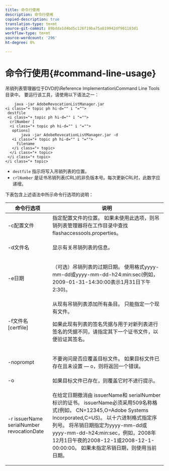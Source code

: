 ```yaml
---
title: 命令行使用
description: 命令行使用
copied-description: true
translation-type: tm+mt
source-git-commit: 89bdda1d4bd5c126f19ba75a819942df901183d1
workflow-type: tm+mt
source-wordcount: '296'
ht-degree: 0%

---
```



# 命令行使用{#command-line-usage}

吊销列表管理器位于DVD的\Reference Implementation\Command Line Tools目录中。 要运行该工具，请使用以下语法之一：

```
    java -jar AdobeRevocationListManager.jar 
<i class="+ topic ph hi-d="" i "="">
 destfile 
 <i class="+ topic ph hi-d="" i "="">
  crlNumber [
  <i class="+ topic ph hi-d="" i "="">
   options] 
       java -jar AdobeRevocationListManager.jar -d 
   <i class="+ topic ph hi-d="" i "="">
     filename
   </i class="+ topic>
  </i class="+ topic>
 </i class="+ topic>
</i class="+ topic>
```

* `destfile` 指示将写入吊销列表的位置。
* `crlNumber` 是证书吊销列表(CRL)的非负版本号。每次更新CRL时，此数字应递增。

下表包含上述语法中所示命令行选项的说明：

<table frame="all" colsep="1" rowsep="1" class="+ topic/table adobe-d/table " id="table_a3y_wqy_n4"> 
 <thead class="- topic/thead "> 
  <tr rowsep="1" class="- topic/row "> 
   <th colname="1" class="- topic/entry entry"> 命令行选项 </th> 
   <th colname="2" class="- topic/entry entry"> 说明 </th> 
  </tr> 
 </thead>
 <tbody class="- topic/tbody "> 
  <tr rowsep="1" class="- topic/row "> 
   <td colname="1" class="- topic/entry "><span class="+ topic/ph pr-d/codeph codeph">-c配置文件</span> </td> 
   <td colname="2" class="- topic/entry ">指定配置文件的位置。 如果未使用此选项，则吊销列表管理器将在工作目录中查找<span class="filepath"> flashaccessools.properties</span>。 </td> 
  </tr> 
  <tr rowsep="1" class="- topic/row "> 
   <td colname="1" class="- topic/entry "><span class="+ topic/ph pr-d/codeph codeph">-d文件名</span> </td> 
   <td colname="2" class="- topic/entry "> <p class="- topic/p ">显示有关吊销列表的信息。 </p> </td> 
  </tr> 
  <tr rowsep="1" class="- topic/row "> 
   <td colname="1" class="- topic/entry "><span class="+ topic/ph pr-d/codeph codeph">-e日期</span> </td> 
   <td colname="2" class="- topic/entry "> <p class="- topic/p ">（可选）吊销列表的过期日期。 使用格式<span class="+ topic/ph pr-d/codeph codeph">yyyy-mm-dd</span>或<span class="+ topic/ph pr-d/codeph codeph">yyyy-mm-dd-h24:min:sec</span>(例如，2009-01-31-14:30:00表示1月31日下午2:30)。 </p> </td> 
  </tr> 
  <tr rowsep="1" class="- topic/row "> 
   <td colname="1" class="- topic/entry "><span class="codeph">-f文件名[certfile]</span> </td> 
   <td colname="2" class="- topic/entry ">从现有吊销列表添加所有条目。 只能指定一个现有文件。 <p class="- topic/p ">如果此现有列表的签名凭据与用于对新列表进行签名的凭据不同，请指定其下一个证书文件，以便验证其签名。 </p> </td> 
  </tr> 
  <tr rowsep="1" class="- topic/row "> 
   <td colname="1" class="- topic/entry "><span class="codeph"> -noprompt</span> </td> 
   <td colname="2" class="- topic/entry "> <p class="- topic/p ">不要询问是否应覆盖目标文件。 如果目标文件已存在且未设置 — o，则将返回一个错误。 </p> </td> 
  </tr> 
  <tr rowsep="1" class="- topic/row "> 
   <td colname="1" class="- topic/entry "><span class="codeph"> -o</span> </td> 
   <td colname="2" class="- topic/entry "> 如果目标文件已存在，则覆盖它时不进行提示。 </td> 
  </tr> 
  <tr rowsep="0" class="- topic/row "> 
   <td colname="1" class="- topic/entry "><span class="codeph">-r issuerName serialNumber revocationDate</span> </td> 
   <td colname="2" class="- topic/entry "> <p class="- topic/p ">在给定日期撤消由<span class="codeph"> issuerName</span>和<span class="codeph"> serialNumber</span>标识的证书。 <span class="codeph"> issuerName</span>必须采用509名称格式(例如，<span class="codeph"> CN=12345,O=Adobe Systems Incorporated,C=US</span>)。 以十六进制格式指定序列号。 将吊销日期指定为<span class="+ topic/ph pr-d/codeph codeph">yyyy-mm-dd</span>或<span class="+ topic/ph pr-d/codeph codeph">yyyy-mm-dd-h24:min:sec</span>，例如，2008年12月1日午夜的2008-12-1或2008-12-1-00:00:00。 如果未指定吊销日期，则使用当前日期。 </p> </td> 
  </tr> 
 </tbody> 
</table>

